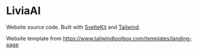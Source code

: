 # LiviaAI

Website source code. Built with [SvelteKit](https://kit.svelte.dev/) and [Tailwind](https://tailwindcss.com/).

Website template from <https://www.tailwindtoolbox.com/templates/landing-page>